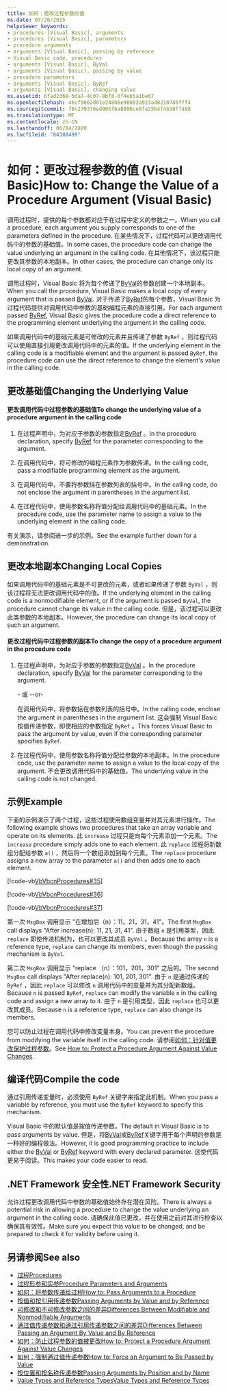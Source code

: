 ```yaml
---
title: 如何：更改过程参数的值
ms.date: 07/20/2015
helpviewer_keywords:
- procedures [Visual Basic], arguments
- procedures [Visual Basic], parameters
- procedure arguments
- arguments [Visual Basic], passing by reference
- Visual Basic code, procedures
- arguments [Visual Basic], ByVal
- arguments [Visual Basic], passing by value
- procedure parameters
- arguments [Visual Basic], ByRef
- arguments [Visual Basic], changing value
ms.assetid: 6fad2368-5da7-4c07-8bf8-0f4e65a1be67
ms.openlocfilehash: 46cf9062d01e248b6e90882a923a48210780f7f4
ms.sourcegitcommit: f8c270376ed905f6a8896ce0fe25b4f4b38ff498
ms.translationtype: MT
ms.contentlocale: zh-CN
ms.lasthandoff: 06/04/2020
ms.locfileid: "84388499"
---
```

# <a name="how-to-change-the-value-of-a-procedure-argument-visual-basic"></a><span data-ttu-id="bdb41-102">如何：更改过程参数的值 (Visual Basic)</span><span class="sxs-lookup"><span data-stu-id="bdb41-102">How to: Change the Value of a Procedure Argument (Visual Basic)</span></span>
<span data-ttu-id="bdb41-103">调用过程时，提供的每个参数都对应于在过程中定义的参数之一。</span><span class="sxs-lookup"><span data-stu-id="bdb41-103">When you call a procedure, each argument you supply corresponds to one of the parameters defined in the procedure.</span></span> <span data-ttu-id="bdb41-104">在某些情况下，过程代码可以更改调用代码中的参数的基础值。</span><span class="sxs-lookup"><span data-stu-id="bdb41-104">In some cases, the procedure code can change the value underlying an argument in the calling code.</span></span> <span data-ttu-id="bdb41-105">在其他情况下，该过程只能更改其参数的本地副本。</span><span class="sxs-lookup"><span data-stu-id="bdb41-105">In other cases, the procedure can change only its local copy of an argument.</span></span>  
  
 <span data-ttu-id="bdb41-106">调用过程时，Visual Basic 将为每个传递了[ByVal](../../../language-reference/modifiers/byval.md)的参数创建一个本地副本。</span><span class="sxs-lookup"><span data-stu-id="bdb41-106">When you call the procedure, Visual Basic makes a local copy of every argument that is passed [ByVal](../../../language-reference/modifiers/byval.md).</span></span> <span data-ttu-id="bdb41-107">对于传递了[ByRef](../../../language-reference/modifiers/byref.md)的每个参数，Visual Basic 为过程代码提供对调用代码中参数的基础编程元素的直接引用。</span><span class="sxs-lookup"><span data-stu-id="bdb41-107">For each argument passed [ByRef](../../../language-reference/modifiers/byref.md), Visual Basic gives the procedure code a direct reference to the programming element underlying the argument in the calling code.</span></span>  
  
 <span data-ttu-id="bdb41-108">如果调用代码中的基础元素是可修改的元素并且传递了参数 `ByRef` ，则过程代码可以使用直接引用更改调用代码中的元素的值。</span><span class="sxs-lookup"><span data-stu-id="bdb41-108">If the underlying element in the calling code is a modifiable element and the argument is passed `ByRef`, the procedure code can use the direct reference to change the element's value in the calling code.</span></span>  
  
## <a name="changing-the-underlying-value"></a><span data-ttu-id="bdb41-109">更改基础值</span><span class="sxs-lookup"><span data-stu-id="bdb41-109">Changing the Underlying Value</span></span>  
  
#### <a name="to-change-the-underlying-value-of-a-procedure-argument-in-the-calling-code"></a><span data-ttu-id="bdb41-110">更改调用代码中过程参数的基础值</span><span class="sxs-lookup"><span data-stu-id="bdb41-110">To change the underlying value of a procedure argument in the calling code</span></span>  
  
1. <span data-ttu-id="bdb41-111">在过程声明中，为对应于参数的参数指定[ByRef](../../../language-reference/modifiers/byref.md) 。</span><span class="sxs-lookup"><span data-stu-id="bdb41-111">In the procedure declaration, specify [ByRef](../../../language-reference/modifiers/byref.md) for the parameter corresponding to the argument.</span></span>  
  
2. <span data-ttu-id="bdb41-112">在调用代码中，将可修改的编程元素作为参数传递。</span><span class="sxs-lookup"><span data-stu-id="bdb41-112">In the calling code, pass a modifiable programming element as the argument.</span></span>  
  
3. <span data-ttu-id="bdb41-113">在调用代码中，不要将参数括在参数列表的括号中。</span><span class="sxs-lookup"><span data-stu-id="bdb41-113">In the calling code, do not enclose the argument in parentheses in the argument list.</span></span>  
  
4. <span data-ttu-id="bdb41-114">在过程代码中，使用参数名称将值分配给调用代码中的基础元素。</span><span class="sxs-lookup"><span data-stu-id="bdb41-114">In the procedure code, use the parameter name to assign a value to the underlying element in the calling code.</span></span>  
  
 <span data-ttu-id="bdb41-115">有关演示，请参阅进一步的示例。</span><span class="sxs-lookup"><span data-stu-id="bdb41-115">See the example further down for a demonstration.</span></span>  
  
## <a name="changing-local-copies"></a><span data-ttu-id="bdb41-116">更改本地副本</span><span class="sxs-lookup"><span data-stu-id="bdb41-116">Changing Local Copies</span></span>  
 <span data-ttu-id="bdb41-117">如果调用代码中的基础元素是不可更改的元素，或者如果传递了参数 `ByVal` ，则该过程将无法更改调用代码中的值。</span><span class="sxs-lookup"><span data-stu-id="bdb41-117">If the underlying element in the calling code is a nonmodifiable element, or if the argument is passed `ByVal`, the procedure cannot change its value in the calling code.</span></span> <span data-ttu-id="bdb41-118">但是，该过程可以更改此类参数的本地副本。</span><span class="sxs-lookup"><span data-stu-id="bdb41-118">However, the procedure can change its local copy of such an argument.</span></span>  
  
#### <a name="to-change-the-copy-of-a-procedure-argument-in-the-procedure-code"></a><span data-ttu-id="bdb41-119">更改过程代码中过程参数的副本</span><span class="sxs-lookup"><span data-stu-id="bdb41-119">To change the copy of a procedure argument in the procedure code</span></span>  
  
1. <span data-ttu-id="bdb41-120">在过程声明中，为对应于参数的参数指定[ByVal](../../../language-reference/modifiers/byval.md) 。</span><span class="sxs-lookup"><span data-stu-id="bdb41-120">In the procedure declaration, specify [ByVal](../../../language-reference/modifiers/byval.md) for the parameter corresponding to the argument.</span></span>  
  
     <span data-ttu-id="bdb41-121">\- 或 -</span><span class="sxs-lookup"><span data-stu-id="bdb41-121">-or-</span></span>  
  
     <span data-ttu-id="bdb41-122">在调用代码中，将参数括在参数列表的括号中。</span><span class="sxs-lookup"><span data-stu-id="bdb41-122">In the calling code, enclose the argument in parentheses in the argument list.</span></span> <span data-ttu-id="bdb41-123">这会强制 Visual Basic 按值传递参数，即使相应的参数指定 `ByRef` 。</span><span class="sxs-lookup"><span data-stu-id="bdb41-123">This forces Visual Basic to pass the argument by value, even if the corresponding parameter specifies `ByRef`.</span></span>  
  
2. <span data-ttu-id="bdb41-124">在过程代码中，使用参数名称将值分配给参数的本地副本。</span><span class="sxs-lookup"><span data-stu-id="bdb41-124">In the procedure code, use the parameter name to assign a value to the local copy of the argument.</span></span> <span data-ttu-id="bdb41-125">不会更改调用代码中的基础值。</span><span class="sxs-lookup"><span data-stu-id="bdb41-125">The underlying value in the calling code is not changed.</span></span>  
  
## <a name="example"></a><span data-ttu-id="bdb41-126">示例</span><span class="sxs-lookup"><span data-stu-id="bdb41-126">Example</span></span>  
 <span data-ttu-id="bdb41-127">下面的示例演示了两个过程，这些过程使用数组变量并对其元素进行操作。</span><span class="sxs-lookup"><span data-stu-id="bdb41-127">The following example shows two procedures that take an array variable and operate on its elements.</span></span> <span data-ttu-id="bdb41-128">此 `increase` 过程只是向每个元素添加一个元素。</span><span class="sxs-lookup"><span data-stu-id="bdb41-128">The `increase` procedure simply adds one to each element.</span></span> <span data-ttu-id="bdb41-129">此 `replace` 过程将新数组分配给参数 `a()` ，然后将一个数组添加到每个元素。</span><span class="sxs-lookup"><span data-stu-id="bdb41-129">The `replace` procedure assigns a new array to the parameter `a()` and then adds one to each element.</span></span>  
  
 [!code-vb[VbVbcnProcedures#35](~/samples/snippets/visualbasic/VS_Snippets_VBCSharp/VbVbcnProcedures/VB/Class1.vb#35)]  
  
 [!code-vb[VbVbcnProcedures#36](~/samples/snippets/visualbasic/VS_Snippets_VBCSharp/VbVbcnProcedures/VB/Class1.vb#36)]  
  
 [!code-vb[VbVbcnProcedures#37](~/samples/snippets/visualbasic/VS_Snippets_VBCSharp/VbVbcnProcedures/VB/Class1.vb#37)]  
  
 <span data-ttu-id="bdb41-130">第一次 `MsgBox` 调用显示 "在增加后（n）：11，21，31，41"。</span><span class="sxs-lookup"><span data-stu-id="bdb41-130">The first `MsgBox` call displays "After increase(n): 11, 21, 31, 41".</span></span> <span data-ttu-id="bdb41-131">由于数组 `n` 是引用类型，因此 `replace` 即使传递机制为，也可以更改其成员 `ByVal` 。</span><span class="sxs-lookup"><span data-stu-id="bdb41-131">Because the array `n` is a reference type, `replace` can change its members, even though the passing mechanism is `ByVal`.</span></span>  
  
 <span data-ttu-id="bdb41-132">第二次 `MsgBox` 调用显示 "replace （n）：101，201，301" 之后的。</span><span class="sxs-lookup"><span data-stu-id="bdb41-132">The second `MsgBox` call displays "After replace(n): 101, 201, 301".</span></span> <span data-ttu-id="bdb41-133">由于 `n` 是通过传递的 `ByRef` ，因此 `replace` 可以修改 `n` 调用代码中的变量并为其分配新数组。</span><span class="sxs-lookup"><span data-stu-id="bdb41-133">Because `n` is passed `ByRef`, `replace` can modify the variable `n` in the calling code and assign a new array to it.</span></span> <span data-ttu-id="bdb41-134">由于 `n` 是引用类型，因此 `replace` 也可以更改其成员。</span><span class="sxs-lookup"><span data-stu-id="bdb41-134">Because `n` is a reference type, `replace` can also change its members.</span></span>  
  
 <span data-ttu-id="bdb41-135">您可以防止过程在调用代码中修改变量本身。</span><span class="sxs-lookup"><span data-stu-id="bdb41-135">You can prevent the procedure from modifying the variable itself in the calling code.</span></span> <span data-ttu-id="bdb41-136">请参阅[如何：针对值更改保护过程参数](./how-to-protect-a-procedure-argument-against-value-changes.md)。</span><span class="sxs-lookup"><span data-stu-id="bdb41-136">See [How to: Protect a Procedure Argument Against Value Changes](./how-to-protect-a-procedure-argument-against-value-changes.md).</span></span>  
  
## <a name="compile-the-code"></a><span data-ttu-id="bdb41-137">编译代码</span><span class="sxs-lookup"><span data-stu-id="bdb41-137">Compile the code</span></span>  
 <span data-ttu-id="bdb41-138">通过引用传递变量时，必须使用 `ByRef` 关键字来指定此机制。</span><span class="sxs-lookup"><span data-stu-id="bdb41-138">When you pass a variable by reference, you must use the `ByRef` keyword to specify this mechanism.</span></span>  
  
 <span data-ttu-id="bdb41-139">Visual Basic 中的默认值是按值传递参数。</span><span class="sxs-lookup"><span data-stu-id="bdb41-139">The default in Visual Basic is to pass arguments by value.</span></span> <span data-ttu-id="bdb41-140">但是，将[ByVal](../../../language-reference/modifiers/byval.md)或[ByRef](../../../language-reference/modifiers/byref.md)关键字用于每个声明的参数是一种好的编程做法。</span><span class="sxs-lookup"><span data-stu-id="bdb41-140">However, it is good programming practice to include either the [ByVal](../../../language-reference/modifiers/byval.md) or [ByRef](../../../language-reference/modifiers/byref.md) keyword with every declared parameter.</span></span> <span data-ttu-id="bdb41-141">这使代码更易于阅读。</span><span class="sxs-lookup"><span data-stu-id="bdb41-141">This makes your code easier to read.</span></span>  
  
## <a name="net-framework-security"></a><span data-ttu-id="bdb41-142">.NET Framework 安全性</span><span class="sxs-lookup"><span data-stu-id="bdb41-142">.NET Framework Security</span></span>  
 <span data-ttu-id="bdb41-143">允许过程更改调用代码中参数的基础值始终存在潜在风险。</span><span class="sxs-lookup"><span data-stu-id="bdb41-143">There is always a potential risk in allowing a procedure to change the value underlying an argument in the calling code.</span></span> <span data-ttu-id="bdb41-144">请确保此值已更改，并在使用之前对其进行检查以确保其有效性。</span><span class="sxs-lookup"><span data-stu-id="bdb41-144">Make sure you expect this value to be changed, and be prepared to check it for validity before using it.</span></span>  
  
## <a name="see-also"></a><span data-ttu-id="bdb41-145">另请参阅</span><span class="sxs-lookup"><span data-stu-id="bdb41-145">See also</span></span>

- [<span data-ttu-id="bdb41-146">过程</span><span class="sxs-lookup"><span data-stu-id="bdb41-146">Procedures</span></span>](./index.md)
- [<span data-ttu-id="bdb41-147">过程形参和实参</span><span class="sxs-lookup"><span data-stu-id="bdb41-147">Procedure Parameters and Arguments</span></span>](./procedure-parameters-and-arguments.md)
- [<span data-ttu-id="bdb41-148">如何：将参数传递给过程</span><span class="sxs-lookup"><span data-stu-id="bdb41-148">How to: Pass Arguments to a Procedure</span></span>](./how-to-pass-arguments-to-a-procedure.md)
- [<span data-ttu-id="bdb41-149">按值和按引用传递参数</span><span class="sxs-lookup"><span data-stu-id="bdb41-149">Passing Arguments by Value and by Reference</span></span>](./passing-arguments-by-value-and-by-reference.md)
- [<span data-ttu-id="bdb41-150">可修改和不可修改参数之间的差异</span><span class="sxs-lookup"><span data-stu-id="bdb41-150">Differences Between Modifiable and Nonmodifiable Arguments</span></span>](./differences-between-modifiable-and-nonmodifiable-arguments.md)
- [<span data-ttu-id="bdb41-151">通过值传递参数和通过引用传递参数之间的差异</span><span class="sxs-lookup"><span data-stu-id="bdb41-151">Differences Between Passing an Argument By Value and By Reference</span></span>](./differences-between-passing-an-argument-by-value-and-by-reference.md)
- [<span data-ttu-id="bdb41-152">如何：防止过程参数的值被更改</span><span class="sxs-lookup"><span data-stu-id="bdb41-152">How to: Protect a Procedure Argument Against Value Changes</span></span>](./how-to-protect-a-procedure-argument-against-value-changes.md)
- [<span data-ttu-id="bdb41-153">如何：强制通过值传递参数</span><span class="sxs-lookup"><span data-stu-id="bdb41-153">How to: Force an Argument to Be Passed by Value</span></span>](./how-to-force-an-argument-to-be-passed-by-value.md)
- [<span data-ttu-id="bdb41-154">按位置和按名称传递参数</span><span class="sxs-lookup"><span data-stu-id="bdb41-154">Passing Arguments by Position and by Name</span></span>](./passing-arguments-by-position-and-by-name.md)
- [<span data-ttu-id="bdb41-155">Value Types and Reference Types</span><span class="sxs-lookup"><span data-stu-id="bdb41-155">Value Types and Reference Types</span></span>](../data-types/value-types-and-reference-types.md)
